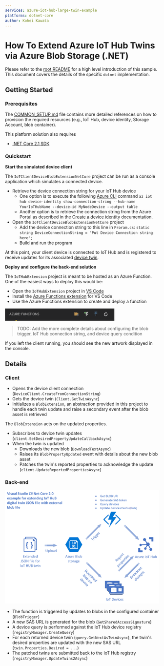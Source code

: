 ```yaml
---
services: azure-iot-hub-large-twin-example
platforms: dotnet-core
author: Kohei Kawata
---
```


# How To Extend Azure IoT Hub Twins via Azure Blob Storage (.NET)

Please refer to the [root README](../README.md) for a high level introduction of this sample. This document covers the details of the specific `dotnet` implementation.  

## Getting Started

### Prerequisites

The [COMMON_SETUP.md](../COMMON_SETUP.md) file contains more detailed references on how to provision the required resources (e.g., IoT Hub, device identity, Storage Account, blob container).

This platform solution also requires
- [.NET Core 2.1 SDK](https://www.microsoft.com/net/download)

### Quickstart

**Start the simulated device client**

The `IoTClientDeviceBlobExtensionNetCore` project can be run as a console application which simulates a connected device.

- Retrieve the device connection string for your IoT Hub device
  - One option is to execute the following [Azure CLI](https://docs.microsoft.com/en-us/cli/azure/install-azure-cli?view=azure-cli-latest) command `az iot hub device-identity show-connection-string --hub-name YourIoTHubName --device-id MyNodeDevice --output table`
  - Another option is to retrieve the connection string from the Azure Portal as described in the [Create a device identity](https://docs.microsoft.com/en-us/azure/iot-hub/iot-hub-csharp-csharp-device-management-get-started#create-a-device-identity) documentation.
- Open the `IoTClientDeviceBlobExtensionNetCore` project
  - Add the device connection string to this line in `Proram.cs`: `static string DeviceConnectionString = "Put Device Connection string here";`
  - Build and run the program

At this point, your client device is connected to IoT Hub and is registered to receive updates for its associated [device twin](https://docs.microsoft.com/en-us/azure/iot-hub/iot-hub-devguide-device-twins).

**Deploy and configure the back-end solution**

The `IoTHubExtension` project is meant to be hosted as an Azure Function. One of the easiest ways to deploy this would be:

- Open the `IoTHubExtension` project in [VS Code](https://code.visualstudio.com/download)
- Install the [Azure Functions extension](https://marketplace.visualstudio.com/items?itemName=ms-azuretools.vscode-azurefunctions) for VS Code
- Use the Azure Functions extension to create and deploy a function 

![Azure Functions extension toolbar](../images/AzureFunctionsExtensionToolbar.png)

> TODO: Add the more complete details about configuring the blob trigger, IoT Hub connection string, and device query condition 

If you left the client running, you should see the new artwork displayed in the console.

## Details

### Client 

- Opens the device client connection (`DeviceClient.CreateFromConnectionString`)
- Gets the device twin (`Client.GetTwinAsync`)
- Initializes a `BlobExtension`, an abstraction provided in this project to handle each twin update and raise a secondary event after the blob asset is retrieved

The `BlobExtension` acts on the updated properties.

- Subscribes to device twin updates (`client.SetDesiredPropertyUpdateCallbackAsync`)
- When the twin is updated
  - Downloads the new blob (`DownloadTextAsync`)
  - Raises its `BlobPropertyUpdated` event with details about the new blob asset
  - Patches the twin's reported properties to acknowledge the update (`client.UpdateReportedPropertiesAsync`)

### Back-end

![Sample diagram](IotHubExtendingTwin.png)

- The function is triggered by updates to blobs in the configured container (`BlobTrigger`)
- A new SAS URL is generated for the blob (`GetSharedAccessSignature`)
- A device query is performed against the IoT Hub device registry (`registryManager.CreateQuery`)
- For each returned device twin (`query.GetNextAsTwinAsync`), the twin's desired properties are updated with the new SAS URL (`twin.Properties.Desired = ...`)
- The patched twins are submitted back to the IoT Hub registry (`registryManager.UpdateTwins2Async`)